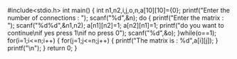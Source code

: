 #include<stdio.h>
int main() {
  int n1,n2,i,j,o,n,a[10][10]={0};
  printf("Enter the number of connections : ");
  scanf("%d",&n);
  do {
    printf("Enter the matrix : ");
    scanf("%d%d",&n1,n2);
    a[n1][n2]=1;
    a[n2][n1]=1;
    printf("do you want to continue\nif yes press 1\nif no press 0");
    scanf("%d",&o);
  }while(o==1);
  for(i=1;i<=n;i++) {
    for(j=1;j<=n;j++) {
      printf("The matrix is : %d",a[i][j]);
    }
    printf("\n");
  }
  return 0;
}
